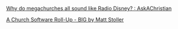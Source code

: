 
[Why do megachurches all sound like Radio Disney? : AskAChristian](https://old.reddit.com/r/AskAChristian/comments/12glpak/why_do_megachurches_all_sound_like_radio_disney)

[A Church Software Roll-Up - BIG by Matt Stoller](https://mattstoller.substack.com/p/a-church-software-roll-up)
